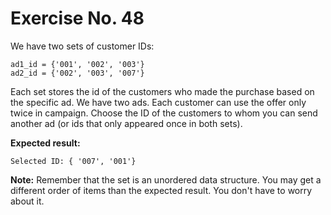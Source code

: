 # Exercise No. 48


We have two sets of customer IDs:


    ad1_id = {'001', '002', '003'}
    ad2_id = {'002', '003', '007'}


Each set stores the id of the customers who made the purchase based on the specific ad. We have two ads. Each customer can use the offer only twice in campaign. Choose the ID of the customers to whom you can send another ad (or ids that only appeared once in both sets).


**Expected result:**


    Selected ID: { '007', '001'}


**Note:** Remember that the set is an unordered data structure. You may get a different order of items than the expected result. You don't have to worry about it.